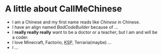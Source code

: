 # A little about CallMeChinese

+ I am a Chinese and my first name reads like *Chinese* in Chinese.
+ I have an align named *BadCodeBuilder* because of ...
+ I **really really really** want to be a doctor or a teacher, but I am and will be a coder.
+ I love Minecraft, Factorio, <abbr title="Kerbal Space Program">KSP</abbr>, Terraria(maybe) ...
+ I ...
